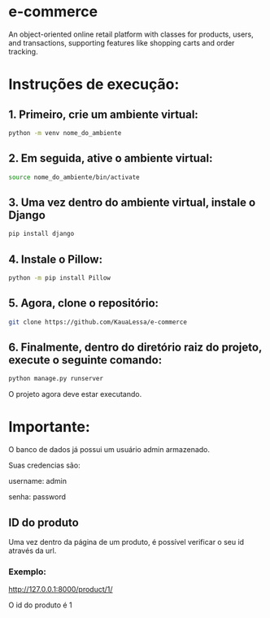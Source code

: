 # e-commerce
An object-oriented online retail platform with classes for products, users, and transactions, supporting features like shopping carts and order tracking.

# Instruções de execução:

## 1. Primeiro, crie um ambiente virtual:
```bash
python -m venv nome_do_ambiente
```

## 2. Em seguida, ative o ambiente virtual:
```bash
source nome_do_ambiente/bin/activate
```

## 3. Uma vez dentro do ambiente virtual, instale o Django
```bash
pip install django
```

## 4. Instale o Pillow:
```bash
python -m pip install Pillow
```

## 5. Agora, clone o repositório:
```bash
git clone https://github.com/KauaLessa/e-commerce
``` 

## 6. Finalmente, dentro do diretório raiz do projeto, execute o seguinte comando:
```bash
python manage.py runserver
```
O projeto agora deve estar executando.

# Importante:
O banco de dados já possui um usuário admin armazenado.

Suas credencias são:

username: admin

senha: password

## ID do produto

Uma vez dentro da página de um produto, é possível verificar o seu id através da url. 

### Exemplo:

http://127.0.0.1:8000/product/1/

O id do produto é 1

